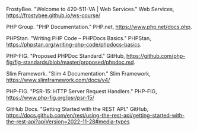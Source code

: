 FrostyBee. "Welcome to 420-511-VA | Web Services." Web Services, https://frostybee.github.io/ws-course/

PHP Group. "PHP Documentation." PHP.net, https://www.php.net/docs.php.

PHPStan. "Writing PHP Code – PHPDocs Basics." PHPStan, https://phpstan.org/writing-php-code/phpdocs-basics.

PHP-FIG. "Proposed PHPDoc Standard." GitHub, https://github.com/php-fig/fig-standards/blob/master/proposed/phpdoc.md.

Slim Framework. "Slim 4 Documentation." Slim Framework, https://www.slimframework.com/docs/v4/

PHP-FIG. "PSR-15: HTTP Server Request Handlers." PHP-FIG, https://www.php-fig.org/psr/psr-15/

GitHub Docs. "Getting Started with the REST API." GitHub, https://docs.github.com/en/rest/using-the-rest-api/getting-started-with-the-rest-api?apiVersion=2022-11-28#media-types
